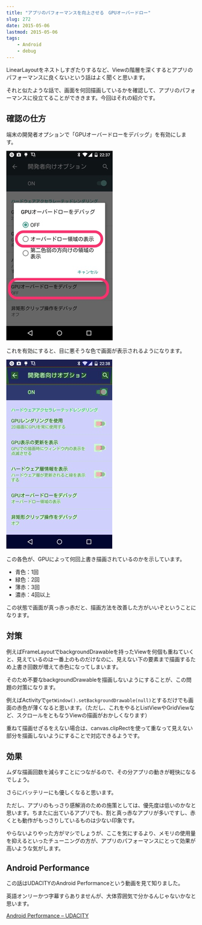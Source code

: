 ```yaml
---
title: "アプリのパフォーマンスを向上させる　GPUオーバードロー"
slug: 272
date: 2015-05-06
lastmod: 2015-05-06
tags:
    - Android
    - debug
---
```


LinearLayoutをネストしすぎたりするなど、Viewの階層を深くするとアプリのパフォーマンスに良くないという話はよく聞くと思います。

それと似たような話で、画面を何回描画しているかを確認して、アプリのパフォーマンスに役立てることができきます。今回はそれの紹介です。


## 確認の仕方


端末の開発者オプションで「GPUオーバードローをデバッグ」を有効にします。

![GPUオーバードローをデバッグ](114a331e0ace77db62f26ce5d7d6cacc.jpg)

これを有効にすると、目に悪そうな色で画面が表示されるようになります。

![各色の意味](59476f59c441a8ad7c15b208cd40b20b.jpg)

この各色が、GPUによって何回上書き描画されているのかを示しています。

<ul>
<li>青色：1回</li>
<li>緑色：2回</li>
<li>薄赤：3回</li>
<li>濃赤：4回以上</li>
</ul>

この状態で画面が真っ赤っ赤だと、描画方法を改善した方がいいぞということになります。


## 対策


例えばFrameLayoutでbackgroundDrawableを持ったViewを何個も重ねていくと、見えているのは一番上のものだけなのに、見えない下の要素まで描画するため上書き回数が増えて赤色になってしまいます。

そのため不要なbackgroundDrawableを描画しないようにすることが、この問題の対策になります。

例えばActivityで`getWindow().setBackgroundDrawable(null)`とするだけでも画面の赤色が薄くなると思います。（ただし、これをやるとListViewやGridViewなど、スクロールをともなうViewの描画がおかしくなります）

重ねて描画せざるをえない場合は、canvas.clipRectを使って重なって見えない部分を描画しないようにすることで対応できるようです。


## 効果


ムダな描画回数を減らすことにつながるので、その分アプリの動きが軽快になるでしょう。

さらにバッテリーにも優しくなると思います。

ただし、アプリのもっさり感解消のための施策としては、優先度は低いのかなと思います。ちまたに出ているアプリでも、割と真っ赤なアプリが多いですし、赤くとも動作がもっさりしているものは少ない印象です。

やらないよりやった方がマシでしょうが、ここを気にするより、メモリの使用量を抑えるといったチューニングの方が、アプリのパフォーマンスにとって効果が高いような気がします。


## Android Performance


この話はUDACITYのAndroid Performanceという動画を見て知りました。

英語オンリーかつ字幕すらありませんが、大体雰囲気で分かるんじゃないかなと思います。

<a href="https://www.udacity.com/course/viewer#!/c-ud825/l-3753178711/m-3766928782">Android Performance &#8211; UDACITY</a>


  